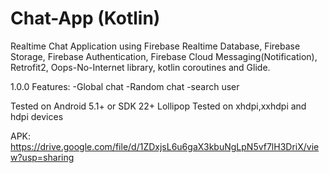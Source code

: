 # Chat-App (Kotlin)
Realtime Chat Application using Firebase Realtime Database, Firebase Storage, Firebase Authentication, Firebase Cloud Messaging(Notification), Retrofit2, Oops-No-Internet library,
kotlin coroutines and Glide.

1.0.0
Features:
-Global chat
-Random chat
-search user

Tested on Android 5.1+ or SDK 22+ Lollipop
Tested on xhdpi,xxhdpi and hdpi devices


APK: https://drive.google.com/file/d/1ZDxjsL6u6gaX3kbuNgLpN5vf7lH3DriX/view?usp=sharing
